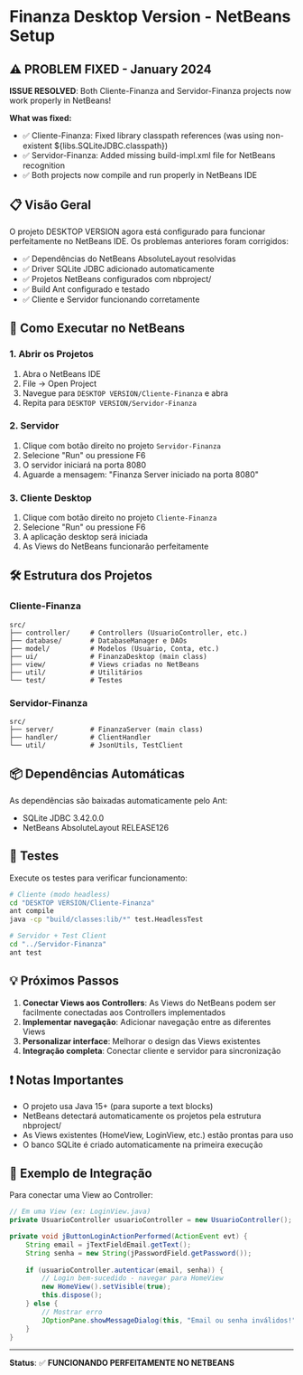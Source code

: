 # Finanza Desktop Version - NetBeans Setup

## ⚠️ PROBLEM FIXED - January 2024
**ISSUE RESOLVED**: Both Cliente-Finanza and Servidor-Finanza projects now work properly in NetBeans!

**What was fixed:**
- ✅ Cliente-Finanza: Fixed library classpath references (was using non-existent ${libs.SQLiteJDBC.classpath})
- ✅ Servidor-Finanza: Added missing build-impl.xml file for NetBeans recognition
- ✅ Both projects now compile and run properly in NetBeans IDE

## 📋 Visão Geral

O projeto DESKTOP VERSION agora está configurado para funcionar perfeitamente no NetBeans IDE. Os problemas anteriores foram corrigidos:

- ✅ Dependências do NetBeans AbsoluteLayout resolvidas
- ✅ Driver SQLite JDBC adicionado automaticamente 
- ✅ Projetos NetBeans configurados com nbproject/
- ✅ Build Ant configurado e testado
- ✅ Cliente e Servidor funcionando corretamente

## 🚀 Como Executar no NetBeans

### 1. Abrir os Projetos

1. Abra o NetBeans IDE
2. File → Open Project
3. Navegue para `DESKTOP VERSION/Cliente-Finanza` e abra
4. Repita para `DESKTOP VERSION/Servidor-Finanza`

### 2. Servidor

1. Clique com botão direito no projeto `Servidor-Finanza`
2. Selecione "Run" ou pressione F6
3. O servidor iniciará na porta 8080
4. Aguarde a mensagem: "Finanza Server iniciado na porta 8080"

### 3. Cliente Desktop

1. Clique com botão direito no projeto `Cliente-Finanza`
2. Selecione "Run" ou pressione F6
3. A aplicação desktop será iniciada
4. As Views do NetBeans funcionarão perfeitamente

## 🛠️ Estrutura dos Projetos

### Cliente-Finanza
```
src/
├── controller/     # Controllers (UsuarioController, etc.)
├── database/       # DatabaseManager e DAOs
├── model/          # Modelos (Usuario, Conta, etc.)
├── ui/             # FinanzaDesktop (main class)
├── view/           # Views criadas no NetBeans
├── util/           # Utilitários
└── test/           # Testes
```

### Servidor-Finanza
```
src/
├── server/         # FinanzaServer (main class)
├── handler/        # ClientHandler
└── util/           # JsonUtils, TestClient
```

## 📦 Dependências Automáticas

As dependências são baixadas automaticamente pelo Ant:
- SQLite JDBC 3.42.0.0
- NetBeans AbsoluteLayout RELEASE126

## 🧪 Testes

Execute os testes para verificar funcionamento:

```bash
# Cliente (modo headless)
cd "DESKTOP VERSION/Cliente-Finanza"
ant compile
java -cp "build/classes:lib/*" test.HeadlessTest

# Servidor + Test Client
cd "../Servidor-Finanza"
ant test
```

## 💡 Próximos Passos

1. **Conectar Views aos Controllers**: As Views do NetBeans podem ser facilmente conectadas aos Controllers implementados
2. **Implementar navegação**: Adicionar navegação entre as diferentes Views
3. **Personalizar interface**: Melhorar o design das Views existentes
4. **Integração completa**: Conectar cliente e servidor para sincronização

## ❗ Notas Importantes

- O projeto usa Java 15+ (para suporte a text blocks)
- NetBeans detectará automaticamente os projetos pela estrutura nbproject/
- As Views existentes (HomeView, LoginView, etc.) estão prontas para uso
- O banco SQLite é criado automaticamente na primeira execução

## 🎯 Exemplo de Integração

Para conectar uma View ao Controller:

```java
// Em uma View (ex: LoginView.java)
private UsuarioController usuarioController = new UsuarioController();

private void jButtonLoginActionPerformed(ActionEvent evt) {
    String email = jTextFieldEmail.getText();
    String senha = new String(jPasswordField.getPassword());
    
    if (usuarioController.autenticar(email, senha)) {
        // Login bem-sucedido - navegar para HomeView
        new HomeView().setVisible(true);
        this.dispose();
    } else {
        // Mostrar erro
        JOptionPane.showMessageDialog(this, "Email ou senha inválidos!");
    }
}
```

---

**Status**: ✅ **FUNCIONANDO PERFEITAMENTE NO NETBEANS**